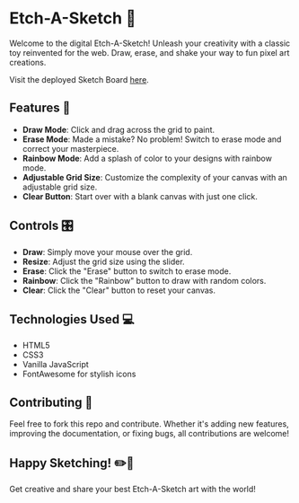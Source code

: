 # Etch-A-Sketch 🎨

Welcome to the digital Etch-A-Sketch! Unleash your creativity with a classic toy reinvented for the web. Draw, erase, and shake your way to fun pixel art creations.

Visit the deployed Sketch Board [here](https://anlegi.github.io/etch-a-sketch/).

## Features 🚀

- **Draw Mode**: Click and drag across the grid to paint.
- **Erase Mode**: Made a mistake? No problem! Switch to erase mode and correct your masterpiece.
- **Rainbow Mode**: Add a splash of color to your designs with rainbow mode.
- **Adjustable Grid Size**: Customize the complexity of your canvas with an adjustable grid size.
- **Clear Button**: Start over with a blank canvas with just one click.

## Controls 🎛

- **Draw**: Simply move your mouse over the grid.
- **Resize**: Adjust the grid size using the slider.
- **Erase**: Click the "Erase" button to switch to erase mode.
- **Rainbow**: Click the "Rainbow" button to draw with random colors.
- **Clear**: Click the "Clear" button to reset your canvas.

## Technologies Used 💻

- HTML5
- CSS3
- Vanilla JavaScript
- FontAwesome for stylish icons

## Contributing 🤝

Feel free to fork this repo and contribute. Whether it's adding new features, improving the documentation, or fixing bugs, all contributions are welcome!

## Happy Sketching! ✏️🌈

Get creative and share your best Etch-A-Sketch art with the world!
